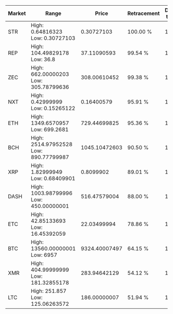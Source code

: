 | Market | Range | Price| Retracement | Doubles to 50% |
| --- | --- | --- | --- | --- |
| STR | High: 0.64816323<br />Low: 0.30727103 | 0.30727103 | 100.00 % | 1.55 |
| REP | High: 104.49829178<br />Low: 36.8 | 37.11090593 | 99.54 % | 1.90 |
| ZEC | High: 662.00000203<br />Low: 305.78799636 | 308.00610452 | 99.38 % | 1.57 |
| NXT | High: 0.42999999<br />Low: 0.15265122 | 0.16400579 | 95.91 % | 1.78 |
| ETH | High: 1349.6570957<br />Low: 699.2681 | 729.44699825 | 95.36 % | 1.40 |
| BCH | High: 2514.97952528<br />Low: 890.77799987 | 1045.10472603 | 90.50 % | 1.63 |
| XRP | High: 1.82999949<br />Low: 0.68409901 | 0.8099902 | 89.01 % | 1.55 |
| DASH | High: 1003.98799996<br />Low: 450.00000001 | 516.47579004 | 88.00 % | 1.41 |
| ETC | High: 42.85133693<br />Low: 16.45392059 | 22.03499994 | 78.86 % | 1.35 |
| BTC | High: 13560.00000001<br />Low: 6957 | 9324.40007497 | 64.15 % | 1.10 |
| XMR | High: 404.99999999<br />Low: 181.32855178 | 283.94642129 | 54.12 % | 1.03 |
| LTC | High: 251.857<br />Low: 125.06263572 | 186.00000007 | 51.94 % | 1.01 |
